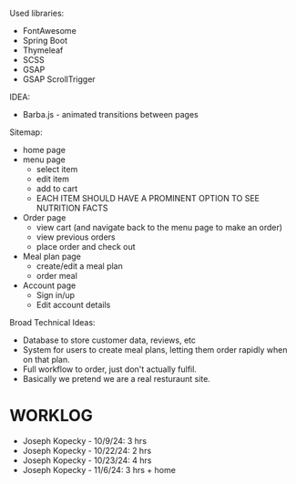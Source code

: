 Used libraries: 
* FontAwesome
* Spring Boot
* Thymeleaf
* SCSS
* GSAP
* GSAP ScrollTrigger

IDEA: 
* Barba.js - animated transitions between pages


Sitemap: 
* home page
* menu page
  * select item
  * edit item
  * add to cart
  * EACH ITEM SHOULD HAVE A PROMINENT OPTION TO SEE NUTRITION FACTS
* Order page
  * view cart (and navigate back to the menu page to make an order)
  * view previous orders
  * place order and check out
* Meal plan page
  * create/edit a meal plan
  * order meal
* Account page
  * Sign in/up
  * Edit account details


Broad Technical Ideas: 
* Database to store customer data, reviews, etc
* System for users to create meal plans, letting them order rapidly when on that plan. 
* Full workflow to order, just don't actually fulfil. 
* Basically we pretend we are a real resturaunt site. 


# WORKLOG

* Joseph Kopecky - 10/9/24: 3 hrs
* Joseph Kopecky - 10/22/24: 2 hrs
* Joseph Kopecky - 10/23/24: 4 hrs
* Joseph Kopecky - 11/6/24: 3 hrs + home